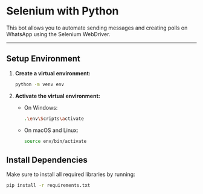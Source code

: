 # Selenium with Python

This bot allows you to automate sending messages and creating polls on WhatsApp using the Selenium WebDriver.

---

## Setup Environment

1. **Create a virtual environment:**
    ```bash
    python -m venv env
    ```

2. **Activate the virtual environment:**

    - On Windows:
        ```bash
        .\env\Scripts\activate
        ```

    - On macOS and Linux:
        ```bash
        source env/bin/activate
        ```

## Install Dependencies

Make sure to install all required libraries by running:
```bash
pip install -r requirements.txt
